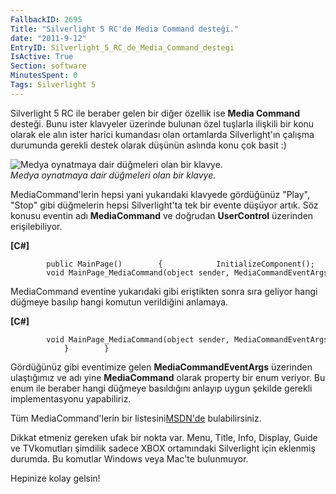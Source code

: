 ```yaml
---
FallbackID: 2695
Title: "Silverlight 5 RC'de Media Command desteği."
date: "2011-9-12"
EntryID: Silverlight_5_RC_de_Media_Command_destegi
IsActive: True
Section: software
MinutesSpent: 0
Tags: Silverlight 5
---
```

Silverlight 5 RC ile beraber gelen bir diğer özellik ise **Media
Command** desteği. Bunu ister klavyeler üzerinde bulunan özel tuşlarla
ilişkili bir konu olarak ele alın ister harici kumandası olan ortamlarda
Silverlight'ın çalışma durumunda gerekli destek olarak düşünün aslında
konu çok basit :)

![Medya oynatmaya dair düğmeleri olan bir
klavye.](media/Silverlight_5_RC_de_Media_Command_destegi/klavye_remote.png)\
*Medya oynatmaya dair düğmeleri olan bir klavye.*

MediaCommand'lerin hepsi yani yukarıdaki klavyede gördüğünüz "Play",
"Stop" gibi düğmelerin hepsi Silverlight'ta tek bir evente düşüyor
artık. Söz konusu eventin adı **MediaCommand** ve doğrudan
**UserControl** üzerinden erişilebiliyor.

**[C\#]**

``` {style="font-family: Consolas; font-size: 13; color: black; background: white;"}
        public MainPage()        {            InitializeComponent();            this.MediaCommand += new MediaCommandEventHandler(MainPage_MediaCommand);        }         void MainPage_MediaCommand(object sender, MediaCommandEventArgs e)        {                    }
```

MediaCommand eventine yukarıdaki gibi eriştikten sonra sıra geliyor
hangi düğmeye basılıp hangi komutun verildiğini anlamaya.

**[C\#]**

``` {style="font-family: Consolas; font-size: 13; color: black; background: white;"}
        void MainPage_MediaCommand(object sender, MediaCommandEventArgs e)        {            if (e.MediaCommand == System.Windows.Media.MediaCommand.Play)            {             }        }
```

Gördüğünüz gibi eventimize gelen **MediaCommandEventArgs** üzerinden
ulaştığımız ve adı yine **MediaCommand** olarak property bir enum
veriyor. Bu enum ile beraber hangi düğmeye basıldığını anlayıp uygun
şekilde gerekli implementasyonu yapabiliriz.

Tüm MediaCommand'lerin bir
listesini[MSDN'de](http://msdn.microsoft.com/en-us/library/system.windows.media.mediacommand(v=vs.96).aspx)
bulabilirsiniz.

Dikkat etmeniz gereken ufak bir nokta var. Menu, Title, Info, Display,
Guide ve TVkomutları şimdilik sadece XBOX ortamındaki Silverlight için
eklenmiş durumda. Bu komutlar Windows veya Mac'te bulunmuyor.

Hepinize kolay gelsin!


